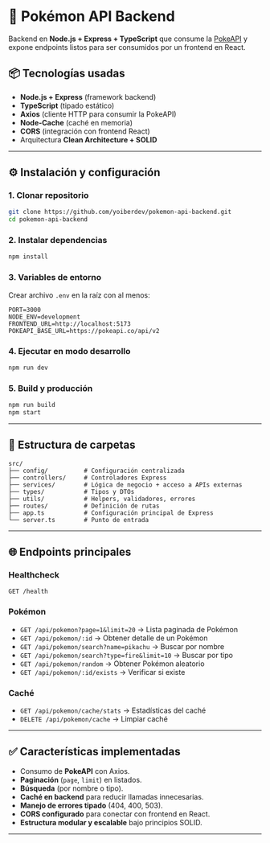 # 🚀 Pokémon API Backend

Backend en **Node.js + Express + TypeScript** que consume la [PokeAPI](https://pokeapi.co) y expone endpoints listos para ser consumidos por un frontend en React.

## 📦 Tecnologías usadas

* **Node.js + Express** (framework backend)
* **TypeScript** (tipado estático)
* **Axios** (cliente HTTP para consumir la PokeAPI)
* **Node-Cache** (caché en memoria)
* **CORS** (integración con frontend React)
* Arquitectura **Clean Architecture + SOLID**

---

## ⚙️ Instalación y configuración

### 1. Clonar repositorio

```bash
git clone https://github.com/yoiberdev/pokemon-api-backend.git
cd pokemon-api-backend
```

### 2. Instalar dependencias

```bash
npm install
```

### 3. Variables de entorno

Crear archivo `.env` en la raíz con al menos:

```env
PORT=3000
NODE_ENV=development
FRONTEND_URL=http://localhost:5173
POKEAPI_BASE_URL=https://pokeapi.co/api/v2
```

### 4. Ejecutar en modo desarrollo

```bash
npm run dev
```

### 5. Build y producción

```bash
npm run build
npm start
```

---

## 📂 Estructura de carpetas

```
src/
├── config/          # Configuración centralizada
├── controllers/     # Controladores Express
├── services/        # Lógica de negocio + acceso a APIs externas
├── types/           # Tipos y DTOs
├── utils/           # Helpers, validadores, errores
├── routes/          # Definición de rutas
├── app.ts           # Configuración principal de Express
└── server.ts        # Punto de entrada
```

---

## 🌐 Endpoints principales

### Healthcheck

`GET /health`

### Pokémon

* `GET /api/pokemon?page=1&limit=20` → Lista paginada de Pokémon
* `GET /api/pokemon/:id` → Obtener detalle de un Pokémon
* `GET /api/pokemon/search?name=pikachu` → Buscar por nombre
* `GET /api/pokemon/search?type=fire&limit=10` → Buscar por tipo
* `GET /api/pokemon/random` → Obtener Pokémon aleatorio
* `GET /api/pokemon/:id/exists` → Verificar si existe

### Caché

* `GET /api/pokemon/cache/stats` → Estadísticas del caché
* `DELETE /api/pokemon/cache` → Limpiar caché

---

## ✅ Características implementadas

* Consumo de **PokeAPI** con Axios.
* **Paginación** (`page`, `limit`) en listados.
* **Búsqueda** (por nombre o tipo).
* **Caché en backend** para reducir llamadas innecesarias.
* **Manejo de errores tipado** (404, 400, 503).
* **CORS configurado** para conectar con frontend en React.
* **Estructura modular y escalable** bajo principios SOLID.

---

